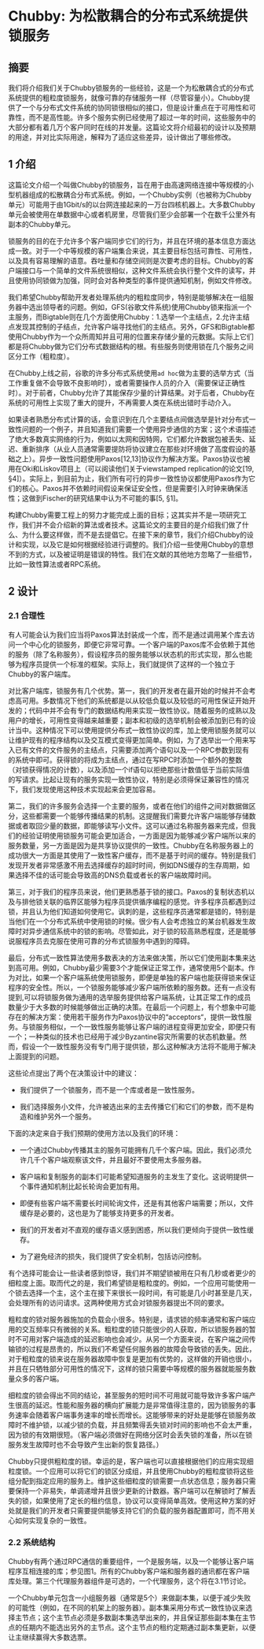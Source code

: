 # Chubby: 为松散耦合的分布式系统提供锁服务 

## 摘要 
我们将介绍我们关于Chubby锁服务的一些经验，这是一个为松散耦合式的分布式系统提供的粗粒度锁服务，就像可靠的存储服务一样（尽管容量小）。Chubby提供了一个与分布式文件系统的协同锁很相似的接口，但是设计重点在于可用性和可靠性，而不是高性能。许多个服务实例已经使用了超过一年的时间，这些服务中的大部分都有着几万个客户同时在线的并发量。这篇论文将介绍最初的设计以及预期的用途，并对比实际用途，解释为了适应这些差异，设计做出了哪些修改。

## 1 介绍
这篇论文介绍一个叫做Chubby的锁服务，旨在用于由高速网络连接中等规模的小型机器组成的松散耦合分布式系统。例如，一个Chubby实例（也被称为Chubby单元）可能用于由1Gbit/s的以台网连接起来的一万台四核机器上。大多数Chubby单元会被使用在单数据中心或者机房里，尽管我们至少会部署一个在数千公里外有副本的Chubby单元。

锁服务的目的在于允许多个客户端同步它们的行为，并且在环境的基本信息方面达成一致。对于一个中等规模的客户端集合来说，其主要目标包括可靠性、可用性，以及具有容易理解的语意。吞吐量和存储空间则是次要考虑的目标。Chubby的客户端接口与一个简单的文件系统很相似，这种文件系统会执行整个文件的读写，并且使用协同锁做为加强，同时会对各种类型的事件提供通知机制，例如文件修改。

我们希望Chubby帮助开发者处理系统内的粗粒度同步，特别是能够解决在一组服务器中选出领导者的问题。例如，GFS(谷歌文件系统)使用Chubby锁来指派一个主服务，而Bigtable则在几个方面使用Chubby：1.选举一个主结点，2.允许主结点发现其控制的子结点，允许客户端寻找他们的主结点。另外，GFS和Bigtable都使用Chubby作为一个众所周知并且可用的位置来存储少量的元数据。实际上它们都是将Chubby做为它们分布式数据结构的根。有些服务则使用锁在几个服务之间区分工作（粗粒度）。

在Chubby上线之前，谷歌的许多分布式系统使用```ad hoc```做为主要的选举方式（当工作重复做不会导致不良影响时），或者需要操作人员的介入（需要保证正确性时）。对于前者，Chubby允许了其能保存少量的计算结果。对于后者，Chubby在系统的可用性上实现了重大的提升，不再需要人类在系统出错时手动介入。

如果读者熟悉分布式计算的话，会意识到在几个主要结点间做选举是针对分布式一致性问题的一个例子，并且知道我们需要一个使用异步通信的方案；这个术语描述了绝大多数真实网络的行为，例如以太网和因特网，它们都允许数据包被丢失、延迟、重新排序（从业人员通常需要提防将协议建立在那些对环境做了高度假设的基础之上）。异步一致性问题使用Paxos[12,13]协议作为解决方案。Paxos协议也被用在Oki和Liskov项目上（可以阅读他们关于viewstamped replication的论文[19, §4]）。实际上，到目前为止，我们所有可行的异步一致性协议都使用Paxos作为它们的核心。Paxos并不依赖时间假设来保证安全性，但是需要引入时钟来确保活性；这做到Fischer的研究结果中认为不可能的事[5, §1]。

构建Chubby需要工程上的努力才能完成上面的目标；这其实并不是一项研究工作，我们并不会介绍新的算法或者技术。这篇论文的主要目的是介绍我们做了什么、为什么要这样做，而不是去提倡它。在接下来的章节，我们介绍Chubby的设计和实现，以及它是如何根据经验进行调整的。我们介绍一些使用Chubby的意想不到的方式，以及被证明是错误的特性。我们在文献的其他地方忽略了一些细节，比如一致性算法或者RPC系统。

## 2 设计

### 2.1 合理性
有人可能会认为我们应当将Paxos算法封装成一个库，而不是通过调用某个库去访问一个中心化的锁服务，即便它非常可靠。一个客户端的Paxos库不会依赖于其他的服务（除了名称服务），假设程序员的服务能够以状态机的形式实现，那么也能够为程序员提供一个标准的框架。实际上，我们就提供了这样的一个独立于Chubby的客户端库。

对比客户端库，锁服务有几个优势。第一，我们的开发者在最开始的时候并不会考虑高可用。多数情况下他们的系统都是以从较低负载以及较低的可用性保证开始开发的；代码中并不会有专门的数据结构用来实现一致性协议。随着服务的成熟以及用户的增长，可用性变得越来越重要；副本和初级的选举机制会被添加到已有的设计当中。这种情况下可以使用提供分布式一致性协议的库，加上使用锁服务就可以让维护现有的程序结构以及交互模式变得更加简单。例如，为了选举出一个用来写入已有文件的文件服务的主结点，只需要添加两个语句以及一个RPC参数到现有的系统中即可。获得锁的将成为主结点，通过在写RPC时添加一个额外的整数（对锁获得情况的计数），以及添加一个if语句以拒绝那些计数值低于当前实际值的写请求。比起让现有的服务实现一致性协议，特别是必须得保证兼容性的情况下，我们发现使用这种技术实现起来会更加容易。

第二，我们的许多服务会选择一个主要的服务，或者在他们的组件之间对数据做区分，这些都需要一个能够传播结果的机制。这提醒我们需要允许客户端能够存储数据或者取回少量的数据，即能够读写小文件。这可以通过名称服务器来完成，但我们的经验证明使用锁服务可能会更加适合，一方面是因为能够减少客户端所以来的服务数量，另一方面是因为是共享协议提供的一致性。Chubby在名称服务器上的成功很大一方面是其使用了一致性客户缓存，而不是基于时间的缓存。特别是我们发现开发者非常感激不用去选择缓存的超时时间，例如DNS缓存的生存周期，如果选择不佳的话可能会导致高的DNS负载或者长的客户端故障时间。

第三，对于我们的程序员来说，他们更熟悉基于锁的接口。Paxos的复制状态机以及与排他锁关联的临界区能够为程序员提供循序编程的感觉。许多程序员都遇到过锁，并且认为他们知道如何使用它。讽刺的是，这些程序员通常都是错的，特别是当他们在一个分布式系统中使用锁的时候。很少有人会考虑独立的某台机器发生故障时对异步通信系统中的锁的影响。尽管如此，对于锁的较高熟悉程度，还是能够说服程序员去克服在使用可靠的分布式锁服务中遇到的障碍。

最后，分布式一致性算法使用多数表决的方法来做决策，所以它们使用副本集来达到高可用。例如，Chubby最少需要3个才能保证正常工作，通常使用5个副本。作为对比，如果一个客户端系统使用锁服务，即便是单独的客户端也能获得锁来保证程序的安全性。所以，一个锁服务能够减少客户端所依赖的服务数。还有一点没有提到,可以将锁服务做为通用的选举服务提供给客户端系统，让其正常工作的成员数量少于大多数的时候能够做出正确的决策。在最后一个问题上，有个想象中可能存在的解决方案：使用若干服务作为Paxos协议中的“acceptors“，提供一致性服务。与锁服务相似，一个一致性服务能够让客户端的进程变得更加安全，即便只有一个；一种类似的技术也已经用于减少Byzantine容灾所需要的状态机数量。然而，假设一个一致性服务没有专门用于提供锁，那么这种解决方法将不能用于解决上面提到的问题。

这些论点提出了两个在决策设计中的建议：

- 我们提供了一个锁服务，而不是一个库或者是一致性服务。

- 我们选择服务小文件，允许被选出来的主去传播它们和它们的参数，而不是构造和维护另外一个服务。

下面的决定来自于我们预期的使用方法以及我们的环境：

- 一个通过Chubby传播其主的服务可能拥有几千个客户端。因此，我们必须允许几千个客户端观察该文件，并且最好不要使用太多服务器。

- 客户端和复制服务的副本们可能希望知道服务的主发生了变化。这说明提供一个事件通知机制比起长轮询会更加有用。

- 即便有些客户端不需要长时间轮询文件，还是有其他客户端需要；所以，文件缓存是必要的，这也是为了能够支持更多的开发者。

- 我们的开发者对不直观的缓存语义感到困惑，所以我们更倾向于提供一致性缓存。

- 为了避免经济的损失，我们提供了安全机制，包括访问控制。

有个选择可能会让一些读者感到惊讶，我们并不期望锁被用在只有几秒或者更少的细粒度上面。取而代之的是，我们希望锁是粗粒度的。例如，一个应用可能使用一个锁去选择一个主，这个主在接下来很长一段时间，有可能是几小时甚至是几天，会处理所有的访问请求。这两种使用方式会对锁服务器提出不同的要求。

粗粒度的锁对服务器施加的负载会小很多。特别是，请求锁的频率通常和客户端应用的交互频率只有微弱的关系。粗粒度的锁只能很少的人获取，所以锁服务器的暂时不可用对客户端造成的延迟影响也会减少。从另一个方面来说，在客户端之间传输锁的过程是昂贵的，所以我们不希望任何服务器的故障会导致锁的丢失。因此，对于粗粒度的锁来说在服务器故障中恢复是更加有优势的，这样做的开销也很小，并且在只牺牲部分可用性的情况下，这样的锁只需要中等规模的服务器就能服务数量众多的客户端。

细粒度的锁会得出不同的结论，甚至服务的短时间不可用就可能导致许多客户端产生很高的延迟。性能和服务器的横向扩展能力是非常值得注意的，因为锁服务的事务速率会随着客户端事务速率的增长而增长。这能够带来的好处是能够在锁服务故障时不维护锁，以减少锁的负载，并且频繁得丢失锁对时间的影响也不会太严重，因为锁的有效期很短。（客户端必须做好在网络分区时会丢失锁的准备，所以在锁服务发生故障时也不会导致产生出新的恢复路径。）

Chubby只提供粗粒度的锁。幸运的是，客户端也可以直接根据他们的应用实现细粒度锁。一个应用可以将它们的锁区分成组，并且使用Chubby的粗粒度锁将这些组分配到指定应用的服务上。维护这些细粒度的锁需要一点状态信息；服务器只需要保持一个非易失，单调递增并且很少更新的计数器。客户端可以在解锁时了解丢失的锁，如果使用了定长的租约信息，协议可以变得简单高效。使用这种方案的好处就是我们的开发者只需要提供能够支持它们的负载的服务器配置即可，而不用关心如何实现复杂的一致性。

### 2.2 系统结构

Chubby有两个通过RPC通信的重要组件，一个是服务端，以及一个能够让客户端程序互相连接的库；参见图1。所有的Chubby客户端和服务器的通讯都在客户端库处理。第三个代理服务器组件是可选的，一个代理服务，这个将在3.1节讨论。

一个Chubby单元包含一小组服务器（通常是5个）来做副本集，以便于减少失败的可能性（例如，在不同的机架上的服务器）。副本集采用分布式一致性协议来选择主节点；这个主节点必须是多数副本集选举出来的，并且保证那些副本集在主节点的任期内不能选出另外的主节点。这个主节点的租约定期通过副本集更新，以便让主继续赢得大多数选票。
